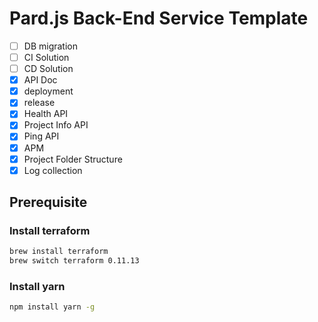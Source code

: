 # Pard.js Back-End Service Template

- [ ] DB migration
- [ ] CI Solution
- [ ] CD Solution
- [x] API Doc
- [x] deployment
- [x] release
- [x] Health API
- [x] Project Info API
- [x] Ping API
- [x] APM
- [x] Project Folder Structure
- [x] Log collection

## Prerequisite

### Install terraform

```bash
brew install terraform
brew switch terraform 0.11.13
```

### Install yarn

```bash
npm install yarn -g
```
